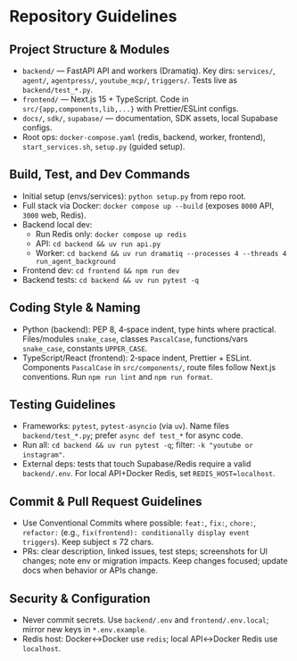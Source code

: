 # Repository Guidelines

## Project Structure & Modules
- `backend/` — FastAPI API and workers (Dramatiq). Key dirs: `services/`, `agent/`, `agentpress/`, `youtube_mcp/`, `triggers/`. Tests live as `backend/test_*.py`.
- `frontend/` — Next.js 15 + TypeScript. Code in `src/{app,components,lib,...}` with Prettier/ESLint configs.
- `docs/`, `sdk/`, `supabase/` — documentation, SDK assets, local Supabase configs.
- Root ops: `docker-compose.yaml` (redis, backend, worker, frontend), `start_services.sh`, `setup.py` (guided setup).

## Build, Test, and Dev Commands
- Initial setup (envs/services): `python setup.py` from repo root.
- Full stack via Docker: `docker compose up --build` (exposes `8000` API, `3000` web, Redis).
- Backend local dev:
  - Run Redis only: `docker compose up redis`
  - API: `cd backend && uv run api.py`
  - Worker: `cd backend && uv run dramatiq --processes 4 --threads 4 run_agent_background`
- Frontend dev: `cd frontend && npm run dev`
- Backend tests: `cd backend && uv run pytest -q`

## Coding Style & Naming
- Python (backend): PEP 8, 4‑space indent, type hints where practical. Files/modules `snake_case`, classes `PascalCase`, functions/vars `snake_case`, constants `UPPER_CASE`.
- TypeScript/React (frontend): 2‑space indent, Prettier + ESLint. Components `PascalCase` in `src/components/`, route files follow Next.js conventions. Run `npm run lint` and `npm run format`.

## Testing Guidelines
- Frameworks: `pytest`, `pytest-asyncio` (via `uv`). Name files `backend/test_*.py`; prefer `async def test_*` for async code.
- Run all: `cd backend && uv run pytest -q`; filter: `-k "youtube or instagram"`.
- External deps: tests that touch Supabase/Redis require a valid `backend/.env`. For local API+Docker Redis, set `REDIS_HOST=localhost`.

## Commit & Pull Request Guidelines
- Use Conventional Commits where possible: `feat:`, `fix:`, `chore:`, `refactor:` (e.g., `fix(frontend): conditionally display event triggers`). Keep subject ≤ 72 chars.
- PRs: clear description, linked issues, test steps; screenshots for UI changes; note env or migration impacts. Keep changes focused; update docs when behavior or APIs change.

## Security & Configuration
- Never commit secrets. Use `backend/.env` and `frontend/.env.local`; mirror new keys in `*.env.example`.
- Redis host: Docker↔Docker use `redis`; local API↔Docker Redis use `localhost`.

